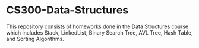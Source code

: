 # CS300-Data-Structures
This repository consists of homeworks done in the Data Structures course which includes Stack, LinkedList, Binary Search Tree, AVL Tree, Hash Table, and Sorting Algorithms.
